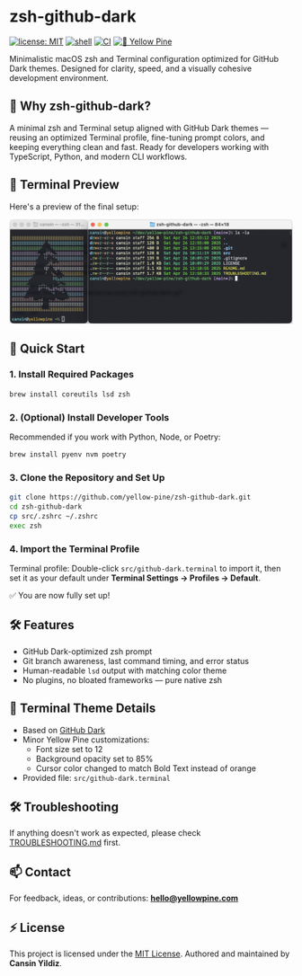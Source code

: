 # zsh-github-dark

[![license: MIT](https://img.shields.io/badge/license-MIT-blue.svg)](LICENSE)
[![shell](https://img.shields.io/badge/shell-zsh-green.svg)](https://www.zsh.org/)
[![CI](https://github.com/yellow-pine/zsh-github-dark/actions/workflows/ci.yml/badge.svg)](https://github.com/yellow-pine/zsh-github-dark/actions/workflows/ci.yml)
[![💛 Yellow Pine](https://img.shields.io/badge/%F0%9F%92%9B%20Yellow%20Pine-gray.svg)](https://github.com/yellow-pine)

Minimalistic macOS zsh and Terminal configuration optimized for GitHub Dark themes.
Designed for clarity, speed, and a visually cohesive development environment.

## 🎯 Why zsh-github-dark?

A minimal zsh and Terminal setup aligned with GitHub Dark themes — reusing an optimized Terminal profile, fine-tuning prompt colors, and keeping everything clean and fast.
Ready for developers working with TypeScript, Python, and modern CLI workflows.

## 🎨 Terminal Preview

Here's a preview of the final setup:

![Terminal Preview](assets/terminal-preview.png)

## 🚀 Quick Start

### 1. Install Required Packages

```bash
brew install coreutils lsd zsh
```

### 2. (Optional) Install Developer Tools

Recommended if you work with Python, Node, or Poetry:

```bash
brew install pyenv nvm poetry
```

### 3. Clone the Repository and Set Up

```bash
git clone https://github.com/yellow-pine/zsh-github-dark.git
cd zsh-github-dark
cp src/.zshrc ~/.zshrc
exec zsh
```

### 4. Import the Terminal Profile

Terminal profile: Double-click `src/github-dark.terminal` to import it, then set it as your default under **Terminal Settings → Profiles → Default**.

✅ You are now fully set up!

## 🛠 Features

- GitHub Dark-optimized zsh prompt
- Git branch awareness, last command timing, and error status
- Human-readable `lsd` output with matching color theme
- No plugins, no bloated frameworks — pure native zsh

## 🎨 Terminal Theme Details

- Based on [GitHub Dark](https://terminalcolors.com/themes/github/dark/)
- Minor Yellow Pine customizations:
  - Font size set to 12
  - Background opacity set to 85%
  - Cursor color changed to match Bold Text instead of orange
- Provided file: `src/github-dark.terminal`

## 🛠 Troubleshooting

If anything doesn't work as expected, please check [TROUBLESHOOTING.md](TROUBLESHOOTING.md) first.

## 📫 Contact

For feedback, ideas, or contributions:
**<hello@yellowpine.com>**

## ⚡ License

This project is licensed under the [MIT License](LICENSE).
Authored and maintained by **Cansin Yildiz**.
